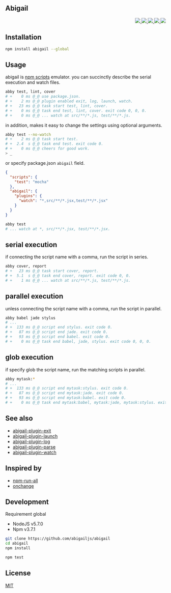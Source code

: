 Abigail
---

<p align="right">
  <a href="https://npmjs.org/package/abigail">
    <img src="https://img.shields.io/npm/v/abigail.svg?style=flat-square">
  </a>
  <a href="https://travis-ci.org/abigailjs/abigail">
    <img src="http://img.shields.io/travis/abigailjs/abigail.svg?style=flat-square">
  </a>
  <a href="https://codeclimate.com/github/abigailjs/abigail/coverage">
    <img src="https://img.shields.io/codeclimate/github/abigailjs/abigail.svg?style=flat-square">
  </a>
  <a href="https://codeclimate.com/github/abigailjs/abigail">
    <img src="https://img.shields.io/codeclimate/coverage/github/abigailjs/abigail.svg?style=flat-square">
  </a>
  <a href="https://gemnasium.com/abigailjs/abigail">
    <img src="https://img.shields.io/gemnasium/abigailjs/abigail.svg?style=flat-square">
  </a>
</p>

Installation
---
```bash
npm install abigail --global
```

Usage
---

abigail is [npm scripts](https://docs.npmjs.com/misc/scripts) emulator.
you can succinctly describe the serial execution and watch files.

```bash
abby test, lint, cover
# +    0 ms @_@ use package.json.
# +    2 ms @_@ plugin enabled exit, log, launch, watch.
# +   23 ms @_@ task start test, lint, cover.
# +    0 ms @_@ task end test, lint, cover. exit code 0, 0, 0.
# +    0 ms @_@ ... watch at src/**/*.js, test/**/*.js.
```

in addition, makes it easy to change the settings using optional arguments.

```bash
abby test --no-watch
# +    2 ms @_@ task start test.
# +  2.4  s @_@ task end test. exit code 0.
# +    0 ms @_@ cheers for good work.
> _
```

or specify package.json `abigail` field.

```json
{
  "scripts": {
    "test": "mocha"
  },
  "abigail": {
    "plugins": {
      "watch": "*,src/**/*.jsx,test/**/*.jsx"
    }
  }
}
```

```bash
abby test
# ... watch at *, src/**/*.jsx, test/**/*.jsx.
```

serial execution
---
if connecting the script name with a comma, run the script in series.

```bash
abby cover, report
# +   23 ms @_@ task start cover, report.
# +  5.1  s @_@ task end cover, report. exit code 0, 0.
# +    1 ms @_@ ... watch at src/**/*.js, test/**/*.js.
```

parallel execution
---
unless connecting the script name with a comma, run the script in parallel.

```bash
abby babel jade stylus
# ...
# +  133 ms @_@ script end stylus. exit code 0.
# +   87 ms @_@ script end jade. exit code 0.
# +   93 ms @_@ script end babel. exit code 0.
# +    0 ms @_@ task end babel, jade, stylus. exit code 0, 0, 0.
```

glob execution
---
if specify glob the script name, run the matching scripts in parallel.

```bash
abby mytask:*
# ...
# +  133 ms @_@ script end mytask:stylus. exit code 0.
# +   87 ms @_@ script end mytask:jade. exit code 0.
# +   93 ms @_@ script end mytask:babel. exit code 0.
# +    0 ms @_@ task end mytask:babel, mytask:jade, mytask:stylus. exit code 0, 0, 0.
```

See also
---
* [abigail-plugin-exit](https://github.com/abigailjs/abigail-plugin-exit#usage)
* [abigail-plugin-launch](https://github.com/abigailjs/abigail-plugin-launch#usage)
* [abigail-plugin-log](https://github.com/abigailjs/abigail-plugin-log#usage)
* [abigail-plugin-parse](https://github.com/abigailjs/abigail-plugin-parse#usage)
* [abigail-plugin-watch](https://github.com/abigailjs/abigail-plugin-watch#usage)

Inspired by
---
* [npm-run-all](https://github.com/mysticatea/npm-run-all)
* [onchange](https://github.com/Qard/onchange)

Development
---
Requirement global
* NodeJS v5.7.0
* Npm v3.7.1

```bash
git clone https://github.com/abigailjs/abigail
cd abigail
npm install

npm test
```

License
---
[MIT](http://59naga.mit-license.org/)
